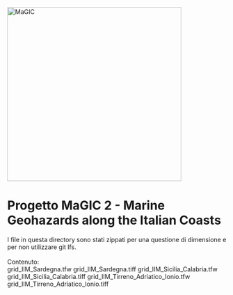 <img src="https://raw.githubusercontent.com/pcm-dpc/MaGIC/master/dpc-magic-logo.png" alt="MaGIC" data-canonical-src="https://raw.githubusercontent.com/pcm-dpc/MaGIC/master/dpc-magic-logo.png" width="400" />

# Progetto MaGIC 2 - Marine Geohazards along the Italian Coasts

I file in questa directory sono stati zippati per una questione di dimensione e per non utilizzare git lfs.<br><br>
Contenuto:<br>
grid_IIM_Sardegna.tfw
grid_IIM_Sardegna.tiff
grid_IIM_Sicilia_Calabria.tfw
grid_IIM_Sicilia_Calabria.tiff
grid_IIM_Tirreno_Adriatico_Ionio.tfw
grid_IIM_Tirreno_Adriatico_Ionio.tiff